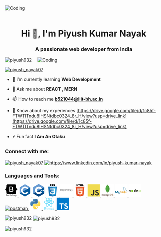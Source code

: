 <img align="right" alt="Coding" width="1000" src="https://www.careerguide.com/career/wp-content/uploads/2020/03/full-stack-development.gif">
<br>
<br>
<h1 align="center">Hi 👋, I'm Piyush Kumar Nayak</h1>
<h3 align="center">A passionate web developer from India</h3>
<img align="right" alt="Coding" width="400" src="https://cdn.dribbble.com/users/1162077/screenshots/3848914/programmer.gif">

<p align="left"> <img src="https://komarev.com/ghpvc/?username=piyush932&label=Profile%20views&color=0e75b6&style=flat" alt="piyush932" /> </p>

<p align="left"> <a href="https://twitter.com/piyush_nayak07" target="blank"><img src="https://img.shields.io/twitter/follow/piyush_nayak07?logo=twitter&style=for-the-badge" alt="piyush_nayak07" /></a> </p>

- 🌱 I’m currently learning **Web Development**

- 💬 Ask me about **REACT , MERN**

- 📫 How to reach me **b521044@iiit-bh.ac.in**

- 📄 Know about my experiences [https://drive.google.com/file/d/1c85f-FTWTITndu8IHSNtdbc0324_8r_H/view?usp=drive_link](https://drive.google.com/file/d/1c85f-FTWTITndu8IHSNtdbc0324_8r_H/view?usp=drive_link)

- ⚡ Fun fact **I Am An Otaku**

<h3 align="left">Connect with me:</h3>
<p align="left">
<a href="https://twitter.com/piyush_nayak07" target="blank"><img align="center" src="https://raw.githubusercontent.com/rahuldkjain/github-profile-readme-generator/master/src/images/icons/Social/twitter.svg" alt="piyush_nayak07" height="30" width="40" /></a>
<a href="https://linkedin.com/in/https://www.linkedin.com/in/piyush-kumar-nayak" target="blank"><img align="center" src="https://raw.githubusercontent.com/rahuldkjain/github-profile-readme-generator/master/src/images/icons/Social/linked-in-alt.svg" alt="https://www.linkedin.com/in/piyush-kumar-nayak" height="30" width="40" /></a>
</p>

<h3 align="left">Languages and Tools:</h3>
<p align="left"> <a href="https://getbootstrap.com" target="_blank" rel="noreferrer"> <img src="https://raw.githubusercontent.com/devicons/devicon/master/icons/bootstrap/bootstrap-plain-wordmark.svg" alt="bootstrap" width="40" height="40"/> </a> <a href="https://www.cprogramming.com/" target="_blank" rel="noreferrer"> <img src="https://raw.githubusercontent.com/devicons/devicon/master/icons/c/c-original.svg" alt="c" width="40" height="40"/> </a> <a href="https://www.w3schools.com/cpp/" target="_blank" rel="noreferrer"> <img src="https://raw.githubusercontent.com/devicons/devicon/master/icons/cplusplus/cplusplus-original.svg" alt="cplusplus" width="40" height="40"/> </a> <a href="https://www.w3schools.com/css/" target="_blank" rel="noreferrer"> <img src="https://raw.githubusercontent.com/devicons/devicon/master/icons/css3/css3-original-wordmark.svg" alt="css3" width="40" height="40"/> </a> <a href="https://expressjs.com" target="_blank" rel="noreferrer"> <img src="https://raw.githubusercontent.com/devicons/devicon/master/icons/express/express-original-wordmark.svg" alt="express" width="40" height="40"/> </a> <a href="https://www.w3.org/html/" target="_blank" rel="noreferrer"> <img src="https://raw.githubusercontent.com/devicons/devicon/master/icons/html5/html5-original-wordmark.svg" alt="html5" width="40" height="40"/> </a> <a href="https://developer.mozilla.org/en-US/docs/Web/JavaScript" target="_blank" rel="noreferrer"> <img src="https://raw.githubusercontent.com/devicons/devicon/master/icons/javascript/javascript-original.svg" alt="javascript" width="40" height="40"/> </a> <a href="https://www.mongodb.com/" target="_blank" rel="noreferrer"> <img src="https://raw.githubusercontent.com/devicons/devicon/master/icons/mongodb/mongodb-original-wordmark.svg" alt="mongodb" width="40" height="40"/> </a> <a href="https://www.mysql.com/" target="_blank" rel="noreferrer"> <img src="https://raw.githubusercontent.com/devicons/devicon/master/icons/mysql/mysql-original-wordmark.svg" alt="mysql" width="40" height="40"/> </a> <a href="https://nodejs.org" target="_blank" rel="noreferrer"> <img src="https://raw.githubusercontent.com/devicons/devicon/master/icons/nodejs/nodejs-original-wordmark.svg" alt="nodejs" width="40" height="40"/> </a> <a href="https://postman.com" target="_blank" rel="noreferrer"> <img src="https://www.vectorlogo.zone/logos/getpostman/getpostman-icon.svg" alt="postman" width="40" height="40"/> </a> <a href="https://www.python.org" target="_blank" rel="noreferrer"> <img src="https://raw.githubusercontent.com/devicons/devicon/master/icons/python/python-original.svg" alt="python" width="40" height="40"/> </a> <a href="https://reactjs.org/" target="_blank" rel="noreferrer"> <img src="https://raw.githubusercontent.com/devicons/devicon/master/icons/react/react-original-wordmark.svg" alt="react" width="40" height="40"/> </a> <a href="https://www.typescriptlang.org/" target="_blank" rel="noreferrer"> <img src="https://raw.githubusercontent.com/devicons/devicon/master/icons/typescript/typescript-original.svg" alt="typescript" width="40" height="40"/> </a> </p>

<p><img align="left" src="https://github-readme-stats.vercel.app/api/top-langs?username=piyush932&show_icons=true&locale=en&layout=compact" alt="piyush932" /></p>

<p>&nbsp;<img align="center" src="https://github-readme-stats.vercel.app/api?username=piyush932&show_icons=true&locale=en" alt="piyush932" /></p>

<p><img align="center" src="https://github-readme-streak-stats.herokuapp.com/?user=piyush932&" alt="piyush932" /></p>
